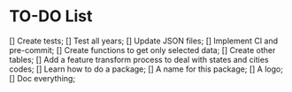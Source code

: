 # TO-DO List

[] Create tests;
[] Test all years;
[] Update JSON files;
[] Implement CI and pre-commit;
[] Create functions to get only selected data;
[] Create other tables;
[] Add a feature transform process to deal with states and cities codes;
[] Learn how to do a package;
[] A name for this package;
[] A logo;
[] Doc everything;
